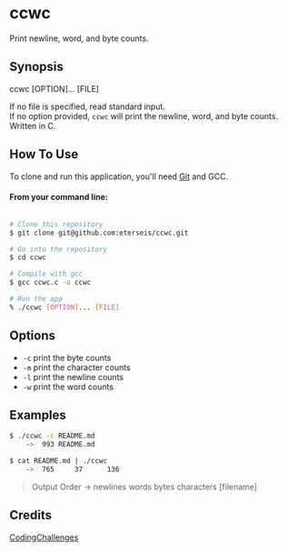 # ccwc
Print newline, word, and byte counts.

## Synopsis

ccwc [OPTION]... [FILE]

If no file is specified, read standard input.\
If no option provided, `ccwc` will print the newline, word, and byte counts.\
Written in C.

## How To Use
To clone and run this application, you'll need [Git](https://git-scm.com) and GCC.
#### From your command line:
```bash

# Clone this repository
$ git clone git@github.com:eterseis/ccwc.git

# Go into the repository
$ cd ccwc

# Compile with gcc
$ gcc ccwc.c -o ccwc

# Run the app
% ./ccwc [OPTION]... [FILE]
```

## Options
- `-c` print the byte counts
- `-m` print the character counts
- `-l` print the newline counts
- `-w` print the word counts

## Examples
```bash
$ ./ccwc -c README.md
    ->  993 README.md

$ cat README.md | ./ccwc
    ->  765     37      136
```
> Output Order -> newlines words bytes characters [filename]

## Credits
[CodingChallenges](https://www.codingchallenges.fyi)
